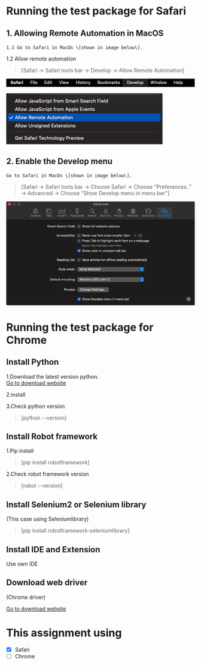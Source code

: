 # Running the test package for Safari
## 1. Allowing Remote Automation in MacOS 

    1.1 Go to Safari in MacOs \[shown in image below\].


1.2 Allow remote automation

>[Safari -> Safari tools bar -> Develop -> Allow Remote Automation]

![Image](https://github.com/GitFlutter-cola/Todolist/blob/main/safaribar.png) 


![Image](https://github.com/GitFlutter-cola/Todolist/blob/main/menu.png)



## 2. Enable the Develop menu

    Go to Safari in MacOs \[shown in image below\].

>[Safari -> Safari tools bar -> Choose Safari -> Choose "Preferences.." -> Advanced -> Choose "Show Develop menu in menu ber"]

![Image](https://github.com/GitFlutter-cola/Todolist/blob/main/setting.png)

# Running the test package for Chrome
## Install Python
1.Download the latest version python.  
    [Go to download website](https://www.python.org/downloads/)

2.install

3.Check python version
>[python --version]
## Install Robot framework
1.Pip install
>[pip install robotframework]

2.Check robot framework version
>[robot --version]
## Install Selenium2 or Selenium library
(This case using Seleniumlibrary)
>[pip install robotframework-seleniumlibrary]
## Install IDE and Extension
Use own IDE 
## Download web driver
(Chrome driver)

[Go to download website](https://chromedriver.chromium.org/downloads)

# This assignment using
- [x] Safari
- [ ] Chrome
